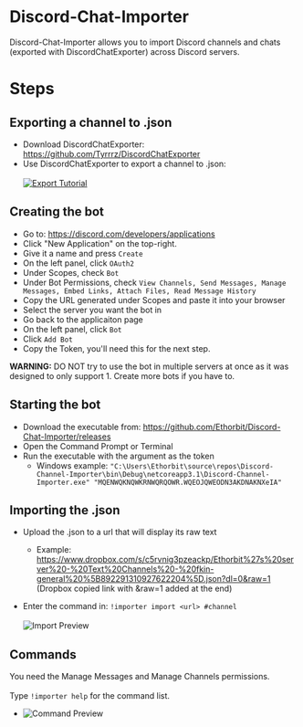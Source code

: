 # Discord-Chat-Importer
Discord-Chat-Importer allows you to import Discord channels and chats (exported with DiscordChatExporter) across Discord servers.

# Steps
## Exporting a channel to .json
* Download DiscordChatExporter: https://github.com/Tyrrrz/DiscordChatExporter
* Use DiscordChatExporter to export a channel to .json:
<br></br> [![Export Tutorial](https://i.imgur.com/78Ejkhp.jpg)](https://m.youtube.com/watch?v=tt-TBOWLyJk)

## Creating the bot
* Go to: https://discord.com/developers/applications
* Click "New Application" on the top-right.
* Give it a name and press `Create`
* On the left panel, click `OAuth2`
* Under Scopes, check `Bot`
* Under Bot Permissions, check `View Channels, Send Messages, Manage Messages, Embed Links, Attach Files, Read Message History`
* Copy the URL generated under Scopes and paste it into your browser
* Select the server you want the bot in
* Go back to the applicaiton page
* On the left panel, click `Bot`
* Click `Add Bot`
* Copy the Token, you'll need this for the next step.

**WARNING:** DO NOT try to use the bot in multiple servers at once as it was designed to only support 1. Create more bots if you have to.

## Starting the bot
* Download the executable from: https://github.com/Ethorbit/Discord-Chat-Importer/releases
* Open the Command Prompt or Terminal
* Run the executable with the argument as the token
   * Windows example: `"C:\Users\Ethorbit\source\repos\Discord-Channel-Importer\bin\Debug\netcoreapp3.1\Discord-Channel-Importer.exe" "MQENWQKNQWKRNWQRQOWR.WQEOJQWEODN3AKDNAKNXeIA"`


## Importing the .json
* Upload the .json to a url that will display its raw text
   * Example: https://www.dropbox.com/s/c5rvnig3pzeackp/Ethorbit%27s%20server%20-%20Text%20Channels%20-%20fkin-general%20%5B892291310927622204%5D.json?dl=0&raw=1
(Dropbox copied link with &raw=1 added at the end)

* Enter the command in: `!importer import <url> #channel`
<br></br> ![Import Preview](https://i.imgur.com/SZ1bOq9.png)

## Commands
You need the Manage Messages and Manage Channels permissions.
<br></br>Type `!importer help` for the command list.
* ![Command Preview](https://i.imgur.com/I684Agh.png)
